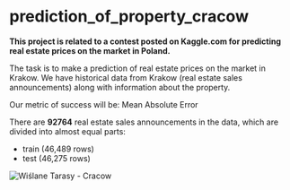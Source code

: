 # prediction_of_property_cracow

<strong> This project is related to a contest posted on Kaggle.com for predicting real estate prices on the market in Poland. </strong> 


The task is to make a prediction of real estate prices on the market in Krakow. We have historical data from Krakow (real estate sales announcements) along with information about the property.

Our metric of success will be: Mean Absolute Error

There are **92764** real estate sales announcements in the data, which are divided into almost equal parts:
- train (46,489 rows)
- test (46,275 rows)

<p><img src="https://wislanetarasy2.pl/wp-content/uploads/2018/03/7-1.jpg" alt="Wiślane Tarasy - Cracow"></p>
